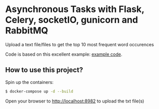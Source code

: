 # Asynchronous Tasks with Flask, Celery, socketIO, gunicorn and RabbitMQ
Upload a text file/files to get the top 10 most frequent word occurences

Code is based on this excellent example:  [example code](https://github.com/jwhelland/flask-socketio-celery-example/tree/master). 

## How to use this project?

Spin up the containers:

```sh
$ docker-compose up -d --build
```

Open your browser to [http://localhost:8982](http://localhost:8982) to upload the txt file(s) 


